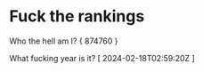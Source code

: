 # Fuck the rankings

Who the hell am I?
{ 874760 }

What fucking year is it?
[ 2024-02-18T02:59:20Z ]
